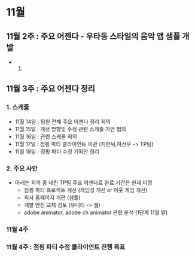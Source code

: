 # 11월 
## 11월 2주 : 주요 어젠다 - 우타동 스타일의 음악 앱 샘플 개발
- 1. 

## 11월 3주 : 주요 어젠다 정리 
### 1. 스케줄
- 11월 14일 : 팀원 전체 주요 어젠다 정리 회의 
- 11월 15일 : 개선 방향및 수정 관련 스케줄 가안 협의
- 11월 16일 : 관련 스케줄 회의
- 11월 17일 : 점핑 파티 클라이언트 이관 (지한뉘,하선우 -> TP팀)
- 11월 18일 : 점핑 파티 수정 기획안 정리 

### 2. 주요 사안 
- 아래는 회의 중 내린 TP팀 주요 어젠다로 완료 기간은 현재 미정
  - 점핑 파티 프로젝트 개선 (게임성 개선 or 아웃 게임 개선)
  - 회사 홈페이지 개편 (샘플)
  - 개발 엔진 교체 검토 (유니티 -> 웹)
  - adobe animator, adobe ch animator 관련 분석 (1단계 11월 말)

### 11월 4주



### 11월 4주 : 점핑 파티 수정 클라이언트 진행 목표 
